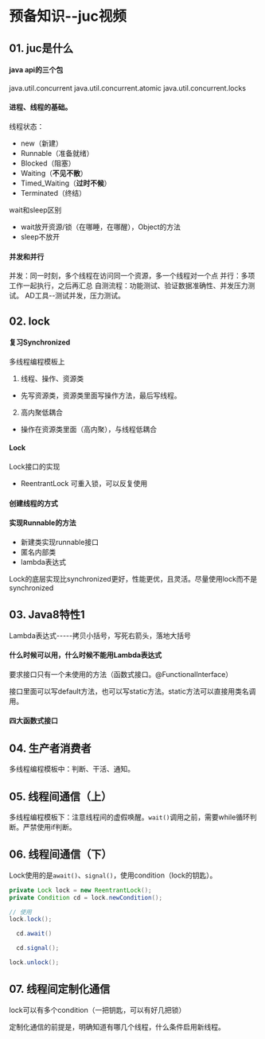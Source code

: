 # 预备知识--juc视频

## 01. juc是什么

#### java api的三个包
java.util.concurrent
java.util.concurrent.atomic
java.util.concurrent.locks

#### 进程、线程的基础。
线程状态：
* new（新建）
* Runnable（准备就绪）
* Blocked（阻塞）
* Waiting（**不见不散**）
* Timed_Waiting（**过时不候**）
* Terminated（终结）

wait和sleep区别
* wait放开资源/锁（在哪睡，在哪醒），Object的方法
* sleep不放开

#### 并发和并行
并发：同一时刻，多个线程在访问同一个资源，多一个线程对一个点
并行：多项工作一起执行，之后再汇总
自测流程：功能测试、验证数据准确性、并发压力测试。
AD工具--测试并发，压力测试。


## 02. lock

#### 复习Synchronized
多线程编程模板上
1. 线程、操作、资源类
* 先写资源类，资源类里面写操作方法，最后写线程。
2. 高内聚低耦合
* 操作在资源类里面（高内聚），与线程低耦合

#### Lock
Lock接口的实现
* ReentrantLock  可重入锁，可以反复使用

#### 创建线程的方式

#### 实现Runnable的方法
* 新建类实现runnable接口
* 匿名内部类
* lambda表达式

Lock的底层实现比synchronized更好，性能更优，且灵活。尽量使用lock而不是synchronized

## 03. Java8特性1
Lambda表达式-----拷贝小括号，写死右箭头，落地大括号

#### 什么时候可以用，什么时候不能用Lambda表达式
要求接口只有一个未使用的方法（函数式接口。@FunctionalInterface）

接口里面可以写default方法，也可以写static方法。static方法可以直接用类名调用。

#### 四大函数式接口

## 04. 生产者消费者

多线程编程模板中：判断、干活、通知。

## 05. 线程间通信（上）

多线程编程模板下：注意线程间的虚假唤醒。`wait()`调用之前，需要while循环判断。严禁使用if判断。

## 06. 线程间通信（下）

Lock使用的是`await()`、`signal()`，使用condition（lock的钥匙）。

```java
private Lock lock = new ReentrantLock();
private Condition cd = lock.newCondition();

// 使用
lock.lock();

  cd.await()

  cd.signal();

lock.unlock();
```

## 07. 线程间定制化通信

lock可以有多个condition（一把钥匙，可以有好几把锁）

定制化通信的前提是，明确知道有哪几个线程，什么条件启用新线程。







